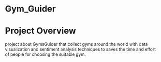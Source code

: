 # Gym_Guider

# Project Overview
project about GymsGuider that collect gyms around the world with data visualization and sentiment analysis techniques to saves the time and effort of people for choosing the suitable gym.
